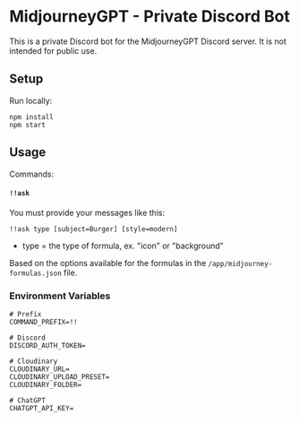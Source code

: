 # MidjourneyGPT - Private Discord Bot

This is a private Discord bot for the MidjourneyGPT Discord server. It is not intended for public use.

## Setup

Run locally:

```
npm install
npm start
```

## Usage

Commands:

#### `!!ask`

You must provide your messages like this:

```
!!ask type [subject=Burger] [style=modern]
```

* type = the type of formula, ex. "icon" or "background"

Based on the options available for the formulas in the `/app/midjourney-formulas.json` file.

### Environment Variables

```
# Prefix
COMMAND_PREFIX=!!

# Discord
DISCORD_AUTH_TOKEN=

# Cloudinary
CLOUDINARY_URL=
CLOUDINARY_UPLOAD_PRESET=
CLOUDINARY_FOLDER=

# ChatGPT
CHATGPT_API_KEY=
```